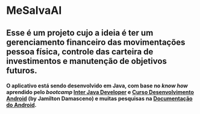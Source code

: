 # MeSalvaAI





## Esse é um projeto cujo a ideia é ter um gerenciamento financeiro das movimentações pessoa física, controle das carteira de investimentos e manutenção de objetivos futuros.



#### O aplicativo está sendo desenvolvido em Java, com base no *know how* aprendido pelo *bootcamp* [**Inter Java Developer**](https://web.digitalinnovation.one/track/inter-java-developer) e [**Curso Desenvolvimento Android**](https://www.udemy.com/user/jamiltondamasceno/) (by Jamilton Damasceno) e muitas pesquisas na [Documentação do Android](https://developer.android.com/docs?hl=pt-br).

## 